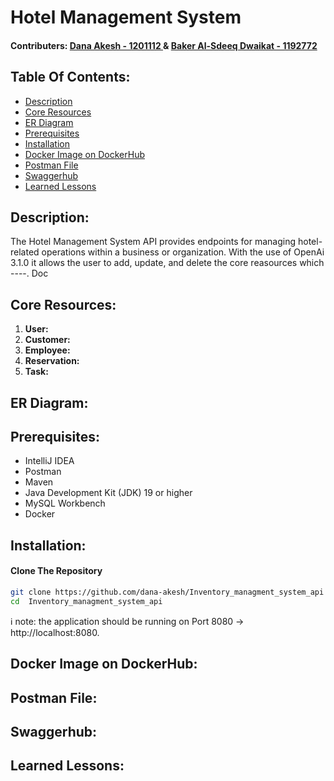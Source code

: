 # Hotel Management System 
#### Contributers:  <a href="https://github.com/dana-akesh"> Dana Akesh - 1201112 </a> &  <a href="https://github.com/BakerDwaikat"> Baker Al-Sdeeq Dwaikat - 1192772 </a>

## Table Of Contents:
- [Description](#description)
- [Core Resources](#core-resources)
- [ER Diagram](#er-diagram)
- [Prerequisites](#prerequisites)
- [Installation](#installation)
- [Docker Image on DockerHub](#docker-image-on-dockerhub)
- [Postman File](#postman-file)
- [Swaggerhub](#swaggerhub)
- [Learned Lessons](#learned-lessons)

## Description:
The Hotel Management System API provides endpoints for managing hotel-related operations within a business or organization. With the use of OpenAi 3.1.0 it allows the user to add, update, and delete the core reasources which ----. Doc


## Core Resources:
<ol>
  <li>
    <b>User: </b> 
  </li>
  <li>
    <b>Customer:</b>
  </li>
  <li>
    <b>Employee: </b>
  </li>
  <li>
    <b>Reservation: </b>
  </li>
<li>
    <b>Task: </b>
  </li>
</ol>

## ER Diagram:


## Prerequisites:
  - IntelliJ IDEA 
  - Postman
  - Maven
  - Java Development Kit (JDK) 19 or higher
  - MySQL Workbench
  - Docker


## Installation:
#### Clone The Repository
```bash
git clone https://github.com/dana-akesh/Inventory_managment_system_api
cd  Inventory_managment_system_api
```
ℹ️ note: the application should be running on Port 8080 -> http://localhost:8080. 


## Docker Image on DockerHub:


## Postman File:


## Swaggerhub:


## Learned Lessons:
